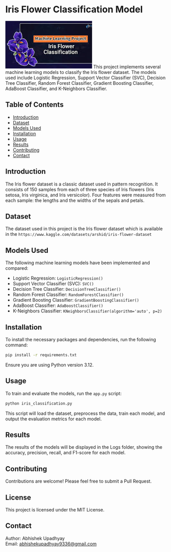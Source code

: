 
# Iris Flower Classification Model

![Iris Flower Classification](image.png)
This project implements several machine learning models to classify the Iris flower dataset. The models used include Logistic Regression, Support Vector Classifier (SVC), Decision Tree Classifier, Random Forest Classifier, Gradient Boosting Classifier, AdaBoost Classifier, and K-Neighbors Classifier.

## Table of Contents

- [Introduction](#introduction)
- [Dataset](#dataset)
- [Models Used](#models-used)
- [Installation](#installation)
- [Usage](#usage)
- [Results](#results)
- [Contributing](#contributing)
- [Contact](#contact)

## Introduction

The Iris flower dataset is a classic dataset used in pattern recognition. It consists of 150 samples from each of three species of Iris flowers (Iris setosa, Iris virginica, and Iris versicolor). Four features were measured from each sample: the lengths and the widths of the sepals and petals.

## Dataset

The dataset used in this project is the Iris flower dataset which is available in the `https://www.kaggle.com/datasets/arshid/iris-flower-dataset`

## Models Used

The following machine learning models have been implemented and compared:

- Logistic Regression: `LogisticRegression()`
- Support Vector Classifier (SVC): `SVC()`
- Decision Tree Classifier: `DecisionTreeClassifier()`
- Random Forest Classifier: `RandomForestClassifier()`
- Gradient Boosting Classifier: `GradientBoostingClassifier()`
- AdaBoost Classifier: `AdaBoostClassifier()`
- K-Neighbors Classifier: `KNeighborsClassifier(algorithm='auto', p=2)`

## Installation

To install the necessary packages and dependencies, run the following command:

```bash
pip install -r requirements.txt
```

Ensure you are using Python version 3.12.

## Usage

To train and evaluate the models, run the `app.py` script:

```bash
python iris_classification.py
```

This script will load the dataset, preprocess the data, train each model, and output the evaluation metrics for each model.

## Results

The results of the models will be displayed in the Logs folder, showing the accuracy, precision, recall, and F1-score for each model.

## Contributing

Contributions are welcome! Please feel free to submit a Pull Request.

## License

This project is licensed under the MIT License.

## Contact

Author: Abhishek Upadhyay  
Email: [abhishekupadhyay9336@gmail.com](mailto:abhishekupadhyay9336@gmail.com)
```
